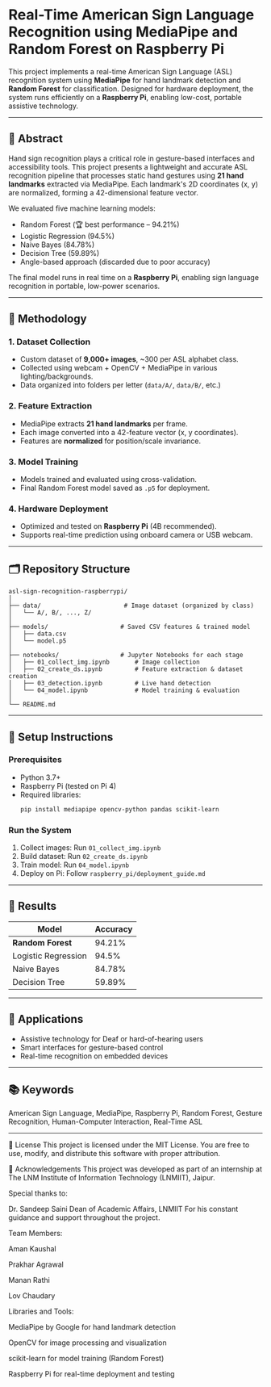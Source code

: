 # Real-Time American Sign Language Recognition using MediaPipe and Random Forest on Raspberry Pi

This project implements a real-time American Sign Language (ASL) recognition system using **MediaPipe** for hand landmark detection and **Random Forest** for classification. Designed for hardware deployment, the system runs efficiently on a **Raspberry Pi**, enabling low-cost, portable assistive technology.

---

## 📌 Abstract

Hand sign recognition plays a critical role in gesture-based interfaces and accessibility tools. This project presents a lightweight and accurate ASL recognition pipeline that processes static hand gestures using **21 hand landmarks** extracted via MediaPipe. Each landmark's 2D coordinates (x, y) are normalized, forming a 42-dimensional feature vector.

We evaluated five machine learning models:
- Random Forest (🏆 best performance – 94.21%)
- Logistic Regression (94.5%)
- Naive Bayes (84.78%)
- Decision Tree (59.89%)
- Angle-based approach (discarded due to poor accuracy)

The final model runs in real time on a **Raspberry Pi**, enabling sign language recognition in portable, low-power scenarios.

---

## 🧠 Methodology

### 1. Dataset Collection
- Custom dataset of **9,000+ images**, ~300 per ASL alphabet class.
- Collected using webcam + OpenCV + MediaPipe in various lighting/backgrounds.
- Data organized into folders per letter (`data/A/`, `data/B/`, etc.)

### 2. Feature Extraction
- MediaPipe extracts **21 hand landmarks** per frame.
- Each image converted into a 42-feature vector (x, y coordinates).
- Features are **normalized** for position/scale invariance.

### 3. Model Training
- Models trained and evaluated using cross-validation.
- Final Random Forest model saved as `.p5` for deployment.

### 4. Hardware Deployment
- Optimized and tested on **Raspberry Pi** (4B recommended).
- Supports real-time prediction using onboard camera or USB webcam.

---

## 🗂️ Repository Structure

```
asl-sign-recognition-raspberrypi/
│
├── data/                       # Image dataset (organized by class)
│   └── A/, B/, ..., Z/
│
├── models/                    # Saved CSV features & trained model
│   ├── data.csv
│   └── model.p5
│
├── notebooks/                 # Jupyter Notebooks for each stage
│   ├── 01_collect_img.ipynb       # Image collection
│   ├── 02_create_ds.ipynb         # Feature extraction & dataset creation
│   ├── 03_detection.ipynb         # Live hand detection
│   └── 04_model.ipynb             # Model training & evaluation
│
└── README.md
```

---

## 🚀 Setup Instructions

### Prerequisites
- Python 3.7+
- Raspberry Pi (tested on Pi 4)
- Required libraries:
  ```bash
  pip install mediapipe opencv-python pandas scikit-learn
  ```

### Run the System
1. Collect images: Run `01_collect_img.ipynb`
2. Build dataset: Run `02_create_ds.ipynb`
3. Train model: Run `04_model.ipynb`
4. Deploy on Pi: Follow `raspberry_pi/deployment_guide.md`

---

## 🔬 Results

| Model               | Accuracy    |
|--------------------|-------------|
| **Random Forest**  | 94.21%      |
| Logistic Regression| 94.5%       |
| Naive Bayes        | 84.78%      |
| Decision Tree      | 59.89%      |

---

## 🧩 Applications

- Assistive technology for Deaf or hard-of-hearing users
- Smart interfaces for gesture-based control
- Real-time recognition on embedded devices

---

## 📚 Keywords

American Sign Language, MediaPipe, Raspberry Pi, Random Forest, Gesture Recognition, Human-Computer Interaction, Real-Time ASL

---

📜 License
This project is licensed under the MIT License.
You are free to use, modify, and distribute this software with proper attribution.

🙌 Acknowledgements
This project was developed as part of an internship at The LNM Institute of Information Technology (LNMIIT), Jaipur.

Special thanks to:

Dr. Sandeep Saini
Dean of Academic Affairs, LNMIIT
For his constant guidance and support throughout the project.

Team Members:

Aman Kaushal

Prakhar Agrawal

Manan Rathi

Lov Chaudary

Libraries and Tools:

MediaPipe by Google for hand landmark detection

OpenCV for image processing and visualization

scikit-learn for model training (Random Forest)

Raspberry Pi for real-time deployment and testing